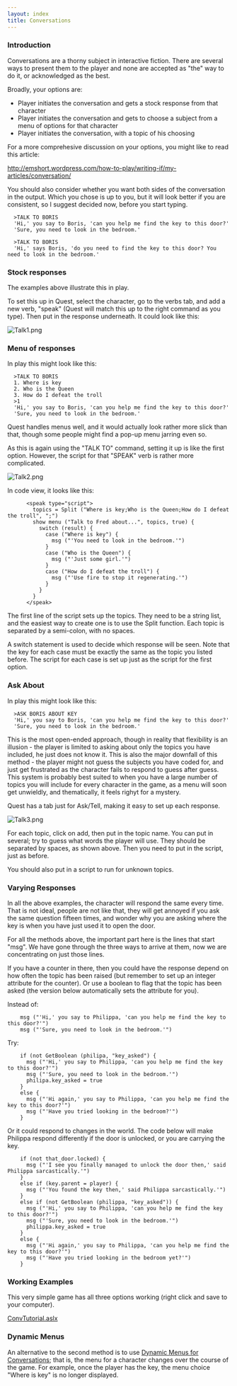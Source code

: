 ```yaml
---
layout: index
title: Conversations
---
```


### Introduction

Conversations are a thorny subject in interactive fiction. There are several ways to present them to the player and none are accepted as "the" way to do it, or acknowledged as the best.

Broadly, your options are:

-   Player initiates the conversation and gets a stock response from that character
-   Player initiates the conversation and gets to choose a subject from a menu of options for that character
-   Player initiates the conversation, with a topic of his choosing

For a more comprehesive discussion on your options, you might like to read this article:

<http://emshort.wordpress.com/how-to-play/writing-if/my-articles/conversation/>

You should also consider whether you want both sides of the conversation in the output. Which you chose is up to you, but it will look better if you are consistent, so I suggest decided now, before you start typing.

      >TALK TO BORIS
      'Hi,' you say to Boris, 'can you help me find the key to this door?'
      'Sure, you need to look in the bedroom.'

      >TALK TO BORIS
      'Hi,' says Boris, 'do you need to find the key to this door? You need to look in the bedroom.'

### Stock responses

The examples above illustrate this in play.

To set this up in Quest, select the character, go to the verbs tab, and add a new verb, "speak" (Quest will match this up to the right command as you type). Then put in the response underneath. It could look like this:

![](Talk1.png "Talk1.png")

### Menu of responses

In play this might look like this:

      >TALK TO BORIS
      1. Where is key
      2. Who is the Queen
      3. How do I defeat the troll
      >1
      'Hi,' you say to Boris, 'can you help me find the key to this door?'
      'Sure, you need to look in the bedroom.'

Quest handles menus well, and it would actually look rather more slick than that, though some people might find a pop-up menu jarring even so.

As this is again using the "TALK TO" command, setting it up is like the first option. However, the script for that "SPEAK" verb is rather more complicated.

![](Talk2.png "Talk2.png")

In code view, it looks like this:

          <speak type="script">
            topics = Split ("Where is key;Who is the Queen;How do I defeat the troll", ";")
            show menu ("Talk to Fred about...", topics, true) {
              switch (result) {
                case ("Where is key") {
                  msg ("'You need to look in the bedroom.'")
                }
                case ("Who is the Queen") {
                  msg ("'Just some girl.'")
                }
                case ("How do I defeat the troll") {
                  msg ("'Use fire to stop it regenerating.'")
                }
              }
            }
          </speak>

The first line of the script sets up the topics. They need to be a string list, and the easiest way to create one is to use the Split function. Each topic is separated by a semi-colon, with no spaces.

A switch statement is used to decide which response will be seen. Note that the key for each case must be exactly the same as the topic you listed before. The script for each case is set up just as the script for the first option.

### Ask About

In play this might look like this:

      >ASK BORIS ABOUT KEY
      'Hi,' you say to Boris, 'can you help me find the key to this door?'
      'Sure, you need to look in the bedroom.'

This is the most open-ended approach, though in reality that flexibility is an illusion - the player is limited to asking about only the topics you have included, he just does not know it. This is also the major downfall of this method - the player might not guess the subjects you have coded for, and just get frustrated as the character fails to respond to guess after guess. This system is probably best suited to when you have a large number of topics you will include for every character in the game, as a menu will soon get unwieldly, and thematically, it feels righyt for a mystery.

Quest has a tab just for Ask/Tell, making it easy to set up each response.

![](Talk3.png "Talk3.png")

For each topic, click on add, then put in the topic name. You can put in several; try to guess what words the player will use. They should be separated by spaces, as shown above. Then you need to put in the script, just as before.

You should also put in a script to run for unknown topics.

### Varying Responses

In all the above examples, the character will respond the same every time. That is not ideal, people are not like that, they will get annoyed if you ask the same question fifteen times, and wonder why you are asking where the key is when you have just used it to open the door.

For all the methods above, the important part here is the lines that start "msg". We have gone through the three ways to arrive at them, now we are concentrating on just those lines.

If you have a counter in there, then you could have the response depend on how often the topic has been raised (but remember to set up an integer attribute for the counter). Or use a boolean to flag that the topic has been asked (the version below automatically sets the attribute for you).

Instead of:

        msg ("'Hi,' you say to Philippa, 'can you help me find the key to this door?'")
        msg ("'Sure, you need to look in the bedroom.'")

Try:

        if (not GetBoolean (philipa, "key_asked") {
          msg ("'Hi,' you say to Philippa, 'can you help me find the key to this door?'")
          msg ("'Sure, you need to look in the bedroom.'")
          philipa.key_asked = true
        }
        else {
          msg ("'Hi again,' you say to Philippa, 'can you help me find the key to this door?'")
          msg ("'Have you tried looking in the bedroom?'")
        }

Or it could respond to changes in the world. The code below will make Philippa respond differently if the door is unlocked, or you are carrying the key.

        if (not that_door.locked) {
          msg ("'I see you finally managed to unlock the door then,' said Philippa sarcastically.'")
        }
        else if (key.parent = player) {
          msg ("'You found the key then,' said Philippa sarcastically.'")
        }
        else if (not GetBoolean (philippa, "key_asked")) {
          msg ("'Hi,' you say to Philippa, 'can you help me find the key to this door?'")
          msg ("'Sure, you need to look in the bedroom.'")
          philippa.key_asked = true
        }
        else {
          msg ("'Hi again,' you say to Philippa, 'can you help me find the key to this door?'")
          msg ("'Have you tried looking in the bedroom yet?'")
        }

### Working Examples

This very simple game has all three options working (right click and save to your computer).

[ConvTutorial.aslx]({{site.baseurl}}/files//ConvTutorial.aslx)

### Dynamic Menus

An alternative to the second method is to use [Dynamic Menus for Conversations](dynamic_menus_for_conversations.html); that is, the menu for a character changes over the course of the game. For example, once the player has the key, the menu choice "Where is key" is no longer displayed.
